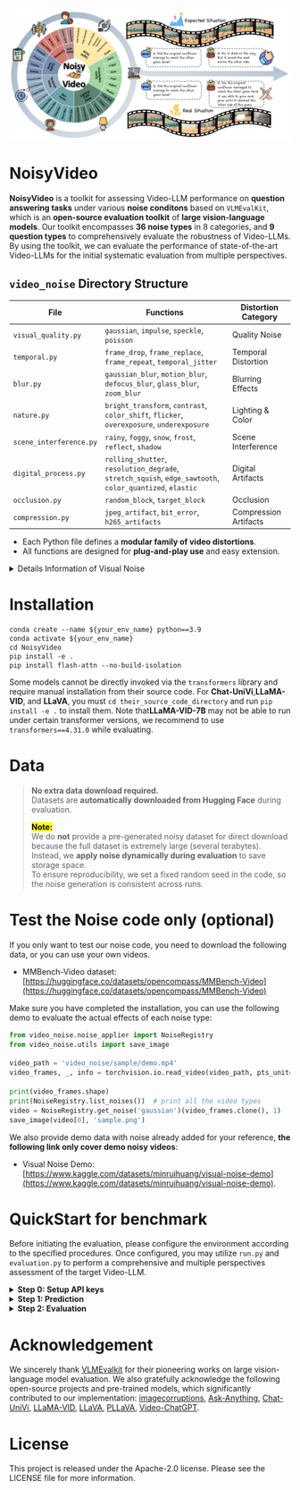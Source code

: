 ![输入图片说明](docs/benchmark.png)

# NoisyVideo

**NoisyVideo** is a toolkit for assessing Video-LLM performance on **question answering tasks** under various **noise conditons** based on `VLMEvalKit`, which is an **open-source evaluation toolkit** of **large vision-language models**. Our toolkit encompasses **36 noise types** in 8 categories, and **9 question types** to comprehensively evaluate the robustness of Video-LLMs. By using the toolkit, we can evaluate the performance of state-of-the-art Video-LLMs for the initial systematic evaluation from multiple perspectives.

## `video_noise` Directory Structure

| File                   | Functions                                                                                           | Distortion Category       |
|------------------------|-----------------------------------------------------------------------------------------------------|--------------------------|
| `visual_quality.py`           | `gaussian`, `impulse`, `speckle`, `poisson`                                 | Quality Noise            |
| `temporal.py`       | `frame_drop`, `frame_replace`, `frame_repeat`, `temporal_jitter`                                    | Temporal Distortion      |
| `blur.py`          | `gaussian_blur`, `motion_blur`, `defocus_blur`, `glass_blur`, `zoom_blur`                          | Blurring Effects         |
| `nature.py`    | `bright_transform`, `contrast`, `color_shift`, `flicker`, `overexposure`, `underexposure`| Lighting & Color         |
| `scene_interference.py`| `rainy`, `foggy`, `snow`, `frost`, `reflect`, `shadow`                                             | Scene Interference       |
| `digital_process.py`        | `rolling_shutter`, `resolution_degrade`, `stretch_squish`, `edge_sawtooth`, `color_quantized`, `elastic` | Digital Artifacts   |
| `occlusion.py`         | `random_block`, `target_block`                                                                     | Occlusion                |
| `compression.py`       | `jpeg_artifact`, `bit_error`, `h265_artifacts`                                                      | Compression Artifacts    |

- Each Python file defines a **modular family of video distortions**.
- All functions are designed for **plug-and-play use** and easy extension.

<details>
<summary>Details Information of Visual Noise</summary>


We introduce a wide range of noise types that reflect real-world situations in video data to evaluate the robustness of Video-LLMs. From the literature, we identify **36 types of different noise** due to capturing, processing, and saving.
To better analyze the impacts of different noises, we further categorize them into 8 groups by their characteristics. Namely, they are distinct noises related to **quality**, **temporality**, **blurring**, **lighting/color**, **scene interference**, **digitality**, **occlusion**, and **compression**.
![输入图片说明](docs/noise.png)
Noise implementations are stored in the `video_noise` directory, organized into individual files by noise category.
|Noise types| Specific Noise |
|:--:|--|
| **Quality** <br>(4 types) |                                                                                **Gaussian**: *Gaussian white noise exhibits normal amplitude distribution and uniform spectral energy.*<br> **Impulse**: *brief, random spikes of noise that create sudden bright or dark pixels (salt-and-pepper effect).*<br> **Speckle**: *granular, multiplicative noise that creates a grainy texture by causing small intensity variations.* <br> **Poisson**: *signal-dependent noise from random photon arrival events.* <br>|
|**Temporality** <br>(4 types)|**Frame drop**: *random removal of entire frames from a video sequence.* <br>        **Frame replace**: *misordering of frames within a video sequence, causing temporal playback jumps.* <br>   **Frame repeat**: *duplication of frames within a video sequence, causing stuttering due to repeated frames.*<br> **Temporal jitter**: *combination of frame drops and frame misordering, causing uneven frame intervals, skipped or out-of-order frames, and jittery playback.*|
|**Blurring** <br>(5 types)|**Gaussian blur**: *smoothing distortion produced by convolving selected frames with a Gaussian kernel.* <br>**Motion blur**: *directional smearing of moving objects caused by camera or subject motion during exposure.* <br> **Defocus blur**: *optical softening from being out of the focal plane, producing uniform blur and bokeh (circle-of-confusion) around objects.* <br> **Glass blur**: *localized refractive distortion simulating viewing through textured or frosted glass, randomly displacing pixels within small neighborhoods to produce blurred and warped effects.* <br>**Zoom blur**: *blur effect caused by scaling the image (zooming in or out), stretching details radially and reducing sharpness.*| 
|**Lighting/Color**<br>(6 types)|**Bright transform**: *adjust video brightness in the HSV color space by scaling the V (value) channel to increase or decrease overall luminance.* <br> **Contrast transform**: *adjust contrast by scaling pixel values around a pivot.* <br> **Color shift**: *apply random additive or multiplicative shifts to each color channel (e.g., R, G, B) of selected frames, causing hue, saturation, and overall color balance distortions.* <br> **Flicker**: *random temporal variations in frame luminance, causing rapid brightness fluctuations that produce a trembling or flickering appearance.* <br>**Overexposure**: *clipping of pixel values to their maximum due to excessive luminance, resulting in washed-out highlights and loss of detail.* <br>**Underexposure**: *insufficient luminance from low exposure or gain, causing pixel values to cluster near zero, deep shadows, and loss of detail.*|
|**Scene interference**<br>(6 types)|**Rainy**: *add rain effects to video by generating fractal-based raindrop streaks and splashes, then blending them into selected frames with varying intensity and motion blur to simulate realistic rainfall.*<br> **Foggy**: *overlay a plasma-fractal noise–based fog mask onto selected frames, blending with adjustable density, falloff, and blur to simulate realistic atmospheric haze.* <br> **Snow**: *overlay simulated falling snowflakes onto video frames by generating particle effects to mimic realistic snowfall.*<br> **Frost**: *overlay semi-transparent ice-crystal (frost) textures, blending in subtle specular highlights and light scattering to mimic frozen surfaces.*<br> **Reflect**: *overlay mirror-like reflections modulated by Perlin-noise–generated distortion maps, blending specular highlights and warped environment details to simulate uneven reflective surfaces.* <br> **Shadow**: *overlay dark masks or gradients onto frames—adjusting region shape, opacity, and position—to simulate object shadows effects.*|
|**Digitality**<br>(6 types)|**Rolling shutter**: *simulate the rolling shutter by reading selected frame’s rows (or columns) sequentially with a line-by-line time offset, causing uniform skew, wobble, and temporal distortion across the selected frames.* <br>**Resolution degrade**: *reduce frame resolution by downsampling, causing blocky artifacts and blurred details due to loss of high-frequency information.*<br>**Stretch squish**: *scale frames horizontally or vertically, stretching or compressing pixel dimensions to modify aspect ratio and introduce geometric distortion.*<br>**Edge sawtooth**: *apply periodic, asymmetric “sawtooth”–shaped distortions along detected edges by shifting pixel positions or intensities in a linear ramp pattern, creating jagged boundary artifacts.*<br> **Color quantized**: *reduce the number of distinct colors by mapping pixel values to a limited palette, causing posterization and visible banding artifacts.*<br>**Elastic**: *apply smooth, random displacement fields to each frame—warping pixels in an elastic manner to simulate stretchy, fluid-like distortions.*|
|**Occlusion**<br>(2 types)|**Random block**: *randomly select rectangular regions in frames and replace them with black blocks.*<br> **Target block**: *detect primary objects with YOLO and overlay occluding blocks on their bounding boxes, masking the target regions in selected frames.*<br>|
|**Compression**<br>(3 types)|**JPEG artifact**: *lossy compression artifacts from JPEG encoding, characterized by ringing halos around sharp edges, and subtle color banding or blur of fine details.*<br>**Bit error**: *choose a random region of the frame and simulate bit-level corruption to produce stripe artifacts.*<br>**H265 artifacts**: *compression artifacts from H.265/HEVC encoding, characterized by blockiness at CTU boundaries, quantization noise, ringing halos around edges, and blurring in high-detail regions.*|


</details>

# Installation
```
conda create --name ${your_env_name} python==3.9
conda activate ${your_env_name}
cd NoisyVideo
pip install -e .
pip install flash-attn --no-build-isolation
```
Some models cannot be directly invoked via the `transformers` library and require manual installation from their source code. For ​**​Chat-UniVi​**​, ​**​LLaMA-VID​**​, and ​**​LLaVA​**​, you must `cd their_source_code_directory` and run `pip install -e .` to install them. Note that **​LLaMA-VID-7B​** may not be able to run under certain transformer versions, we recommend to use `transformers==4.31.0` while evaluating.

# Data 
> **No extra data download required.**  
> Datasets are **automatically downloaded from Hugging Face** during evaluation.
> 
> <b><mark>Note:</mark></b>  
> We do **not** provide a pre-generated noisy dataset for direct download because the full dataset is extremely large (several terabytes).  
> Instead, we **apply noise dynamically during evaluation** to save storage space.  
> To ensure reproducibility, we set a fixed random seed in the code, so the noise generation is consistent across runs.

# Test the Noise code only (optional)

If you only want to test our noise code, you need to download the following data, or you can use your own videos.

- MMBench-Video dataset: [https://huggingface.co/datasets/opencompass/MMBench-Video](https://huggingface.co/datasets/opencompass/MMBench-Video)

Make sure you have completed the installation, you can use the following demo to evaluate the actual effects of each noise type:
```python
from video_noise.noise_applier import NoiseRegistry
from video_noise.utils import save_image

video_path = 'video_noise/sample/demo.mp4'
video_frames, _, info = torchvision.io.read_video(video_path, pts_unit="sec", output_format="TCHW")

print(video_frames.shape)
print(NoiseRegistry.list_noises())  # print all the video types
video = NoiseRegistry.get_noise('gaussian')(video_frames.clone(), 1)
save_image(video[0], 'sample.png')
```
We also provide demo data with noise already added for your reference, **the following link only cover demo noisy videos**:

- Visual Noise Demo: [https://www.kaggle.com/datasets/minruihuang/visual-noise-demo](https://www.kaggle.com/datasets/minruihuang/visual-noise-demo).

# QuickStart for benchmark
Before initiating the evaluation, please configure the environment according to the specified procedures. 
Once configured, you may utilize `run.py` and `evaluation.py` to perform a comprehensive and multiple perspectives assessment of the target Video-LLM.

<details>
<summary><strong>Step 0: Setup API keys</strong></summary>

To use API models (e.g., GPT-4o, Gemini-Pro-V) for inference, or to utilize the LLM API as an evaluator or selector-extractor, you must first configure your API key. We recommend utilizing the **OpenAI-compatible** API schema to access all Video-LLMs.

 - ​ If you need to use the API, enter your key in the corresponding key field. The API keys will be automatically loaded during inference and evaluation. You can place the required API keys in the `$NoisyVideo/.env` file or set them directly as environment variables. If you choose to create a `.env` file, its contents should look like this:
 ```
# The .env file, place it under $NoisyVideo
# API Keys of Proprietary VLMs
# OpenAI API
OPENAI_API_KEY=
OPENAI_API_BASE=
# You can also set a proxy for calling api models during the evaluation stage
EVAL_PROXY=
```
</details>

<details>
<summary><strong>Step 1: Prediction</strong></summary>

We use `run.py` to get the prediction under diverse visual noise and the basic **GPT score** judged by conventional LLMs.

Our toolkit supports the evaluation of **any Video-LLM**. Here, we demonstrate the evaluation process using **Qwen2.5-VL-3B-Instruct** and **Gaussian Noise** as an example.


**Argrments**

 - `--data`: Set the dataset names. In our benchmark, we test different Video-LLMs by applying noise to **MMBench-Video**.
 - `--model`: Set the Video-LLM names currently supported. 
 - `--judge`: Set the API model names as the **judge**. We adopt gpt-4o in our benchmark.
 - `--ratio`: Set the ratio of noisy frames in the input video.
 - `--noise_name`: Set the noise names you want to evluate, you can find all 36 supported noise types in the following code:
```python
  from video_noise.noise_applier import NoiseRegistry
  print(NoiseRegistry.list_noises())
```
**Command for evaluating a local model**
```shell
torchrun \
	--nproc-per-node=${NUM_GPUS}  \
	run.py \
	--data MMBench_Video_${NUM_FRAMES}frame_nopack \
	--model ${MODEL} \
	--judge gpt-4o \
	--noise_name ${NOISE_TYPE} \
	--ratio ${NOISE_PROPORTION}
```
Example:
```
torchrun --nproc-per-node=2 run.py --data MMBench_Video_8frame_nopack --model Qwen2.5-VL-3B-Instruct --judge gpt-4o --noise_name gaussian --ratio 0.9
```
**Command for evaluating an API model**
Example:
```
python run.py --data MMBench_Video_8frame_nopack --model Qwen2.5-VL-3B-Instruct --judge gpt-4o 
```
The configuration remains identical to the above settings. Simply append specific noise parameters afterward, but ensure API calls are restricted to single-process execution.
To disable noise addition, simply omit the `noise` and `ratio` parameters. 
</details>

<details>
<summary><strong>Step 2: Evaluation</strong></summary>

Following prior work, we incorporate a traditional metric in our benchmark: the ​**​GPT score​**​. However, as this metric relies solely on a single model’s judgment, we propose complementary evaluations: (1) the ​**​SBERT score​**​ for semantic alignment, and (2) ​**​accuracy​**​ on selection-based tasks as statistical indicators.

`evaluation.py` computes the ​​**​GPT score​**, **​SBERT score​**​ and ​**​Accuracy for True/False questions​**​ across multiple perspectives, supporting diverse Video-LLMs and noise parameters.
The input is sourced from prediction results generated by `run.py`, so please run `run.py` before executing `evaluation.py`.

**Argrments**

 - `--ratio (int)`: **Proportion** of noise frames.
 - `--model (list[str])`: **List** of model names to process.
 - `--noise (list[str])`: **List** of noise types to process.
 - `--metric (str, choice are ['acc', 'sbert', 'gpt'])`: Metric to compute.
 - `--perspective (str, choice are ['qtype', 'vtype'])`: Perspective to analyse.

Example:
```
python evaluation.py --metric gpt --noise gaussian --model Qwen2.5-VL-3B-Instruct --ratio 0.9 --perspective qtype
```
The evaluation results will be printed as logs, besides. **Result Files** will also be generated in the directory `$WORK_DIR/{model_name}/{noise_name}`(If no noise is applied, the filename defaults to `"origin"`) including  **GPT score**, **SBERT Score**, and **Accuracy for True/False questions** across **multiple perspectives**.
- **.xlsx files**: Contain inference results.
- **rating.json/gpt\*.json**: Stores the overall **GPT score** and per-question-type breakdown.
- **acc\*.json**: Stores the overall **Accuracy for True/False questions** and per-question-type breakdown.
- **sbert\*.json**: Stores the overall **SBERT Score** and per-question-type breakdown.
- **score\*.xlsx**: Records scores for each individual QA pair.
</details>



# Acknowledgement
We sincerely thank [VLMEvalkit](https://github.com/open-compass/VLMEvalKit) for their pioneering works on large vision-language model evaluation. 
We also gratefully acknowledge the following open-source projects and pre-trained models, which significantly contributed to our implementation: [imagecorruptions](https://github.com/bethgelab/imagecorruptions), [Ask-Anything](https://github.com/OpenGVLab/Ask-Anything), [Chat-UniVi](https://github.com/PKU-YuanGroup/Chat-UniVi), [LLaMA-VID](https://github.com/dvlab-research/LLaMA-VID), [LLaVA](https://github.com/haotian-liu/LLaVA), [PLLaVA](https://github.com/magic-research/PLLaVA), [Video-ChatGPT](https://github.com/Amshaker/Mobile-VideoGPT).

# License

This project is released under the Apache-2.0 license. Please see the LICENSE file for more information.

